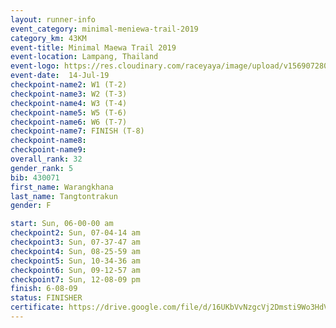 ```yaml
---
layout: runner-info 
event_category: minimal-meniewa-trail-2019 
category_km: 43KM 
event-title: Minimal Maewa Trail 2019 
event-location: Lampang, Thailand 
event-logo: https://res.cloudinary.com/raceyaya/image/upload/v1569072805/logo/minimal-trail_ktnvsp.jpg 
event-date:  14-Jul-19 
checkpoint-name2: W1 (T-2) 
checkpoint-name3: W2 (T-3) 
checkpoint-name4: W3 (T-4) 
checkpoint-name5: W5 (T-6) 
checkpoint-name6: W6 (T-7) 
checkpoint-name7: FINISH (T-8) 
checkpoint-name8: 
checkpoint-name9: 
overall_rank: 32
gender_rank: 5
bib: 430071
first_name: Warangkhana
last_name: Tangtontrakun
gender: F

start: Sun, 06-00-00 am
checkpoint2: Sun, 07-04-14 am
checkpoint3: Sun, 07-37-47 am
checkpoint4: Sun, 08-25-59 am
checkpoint5: Sun, 10-34-36 am
checkpoint6: Sun, 09-12-57 am
checkpoint7: Sun, 12-08-09 pm
finish: 6-08-09
status: FINISHER
certificate: https://drive.google.com/file/d/16UKbVvNzgcVj2Dmsti9Wo3HdVm2Ffik8/view?usp=sharing
---
```

